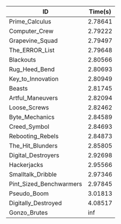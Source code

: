 |ID|Time(s)|
|-|-|
|Prime_Calculus|2.78641|
|Computer_Crew|2.79222|
|Grapevine_Squad|2.79497|
|The_ERROR_List|2.79648|
|Blackouts|2.80566|
|Rug_Heed_Bend|2.80693|
|Key_to_Innovation|2.80949|
|Beasts|2.81745|
|Artful_Maneuvers|2.82094|
|Loose_Screws|2.82462|
|Byte_Mechanics|2.84589|
|Creed_Symbol|2.84693|
|Rebooting_Rebels|2.84873|
|The_Hit_Blunders|2.85805|
|Digital_Destroyers|2.92698|
|Hackerjacks|2.95566|
|Smalltalk_Dribble|2.97346|
|Pint_Sized_Benchwarmers|2.97845|
|Pseudo_Boom|3.01813|
|Digitally_Destroyed|4.08517|
|Gonzo_Brutes|inf|
